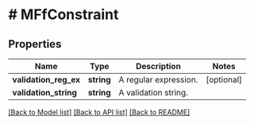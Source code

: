 # # MFfConstraint

## Properties

Name | Type | Description | Notes
------------ | ------------- | ------------- | -------------
**validation_reg_ex** | **string** | A regular expression. | [optional]
**validation_string** | **string** | A validation string. |

[[Back to Model list]](../../README.md#models) [[Back to API list]](../../README.md#endpoints) [[Back to README]](../../README.md)
